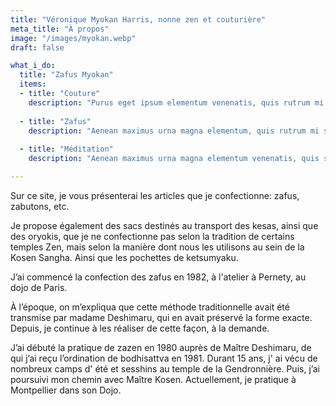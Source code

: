 ```yaml
---
title: "Véronique Myokan Harris, nonne zen et couturière"
meta_title: "À propos"
image: "/images/myokan.webp"
draft: false

what_i_do:
  title: "Zafus Myokan"
  items:
  - title: "Couture"
    description: "Purus eget ipsum elementum venenatis, quis rutrum mi semper nonpurus eget ipsum elementum venenatis."
  
  - title: "Zafus"
    description: "Aenean maximus urna magna elementum, quis rutrum mi semper non purus eget ipsum venenatis."
  
  - title: "Méditation"
    description: "Aenean maximus urna magna elementum venenatis, quis semper non purus eget ipsum venenatis."

---
```


Sur ce site, je vous présenterai les articles que je confectionne: zafus, zabutons, etc.

Je propose également des sacs destinés au transport des kesas, ainsi que des oryokis, que je ne confectionne pas selon la tradition de certains temples Zen, mais selon la manière dont nous les utilisons au sein de la Kosen Sangha. Ainsi que les pochettes de ketsumyaku. 

J’ai commencé la confection des zafus en 1982, à l'atelier à Pernety, au dojo de Paris.

À l’époque, on m’expliqua que cette méthode traditionnelle avait été transmise par madame Deshimaru, qui en avait préservé la forme exacte. Depuis, je continue à les réaliser de cette façon, à la demande.

J’ai débuté la pratique de zazen en 1980 auprès de Maître Deshimaru, de qui j’ai reçu l’ordination de bodhisattva en 1981. Durant 15 ans, j' ai vécu de nombreux camps d' été et sesshins au temple de la Gendronnière. Puis, j’ai poursuivi mon chemin avec Maître Kosen. Actuellement, je pratique à Montpellier dans son Dojo.
